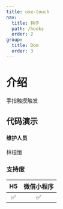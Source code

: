 ```yaml
---
title: use-touch
nav:
  title: 钩子
  path: /hooks
  order: 2
group:
  title: Dom
  order: 3
---
```


# 介绍

手指触摸触发

## 代码演示

<code src="./demo/index.tsx"></code>

#### 维护人员

林桓恒

### 支持度

| H5  | 微信小程序 |
| :-: | :--------: |
| ✅  |     ✅     |
